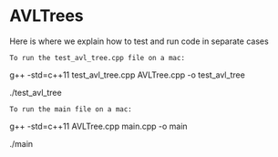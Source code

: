 # AVLTrees

Here is where we explain how to test and run code in separate cases

`To run the test_avl_tree.cpp file on a mac:`

g++ -std=c++11 test_avl_tree.cpp AVLTree.cpp -o test_avl_tree

./test_avl_tree

`To run the main file on a mac:`

g++ -std=c++11 AVLTree.cpp main.cpp -o main

./main
